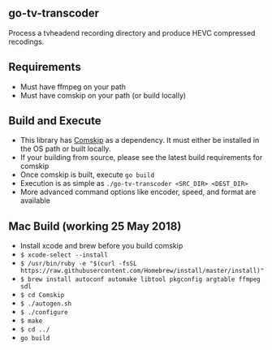 ## go-tv-transcoder

Process a tvheadend recording directory and produce HEVC compressed recodings.  

## Requirements
 - Must have ffmpeg on your path
 - Must have comskip on your path (or build locally)

## Build and Execute
 - This library has [Comskip](https://github.com/erikkaashoek/Comskip/) as a dependency.  It must either be installed in the OS path or built locally.
 - If your building from source, please see the latest build requirements for comskip
 - Once comskip is built, execute `go build`
 - Execution is as simple as `./go-tv-transcoder <SRC_DIR> <DEST_DIR>`
 - More advanced command options like encoder, speed, and format are available

## Mac Build (working 25 May 2018)
 - Install xcode and brew before you build comskip
 - `$ xcode-select --install`
 - `$ /usr/bin/ruby -e "$(curl -fsSL https://raw.githubusercontent.com/Homebrew/install/master/install)"`
 - `$ brew install autoconf automake libtool pkgconfig argtable ffmpeg sdl`
 - `$ cd Comskip`
 - `$ ./autogen.sh`
 - `$ ./configure`
 - `$ make`
 - `$ cd ../`
 - `go build`
